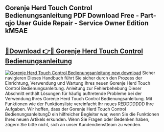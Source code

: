 ## Gorenje Herd Touch Control Bedienungsanleitung PDF Download Free - Part-qjo User Guide Repair - Service Owner Edition kM5AE

# <h2><a href="http://df0ge7.blite.top/?on=Gorenje+Herd+Touch+Control+Bedienungsanleitung">🔗Download 👉🔴 Gorenje Herd Touch Control Bedienungsanleitung</a></h2>

[![Gorenje Herd Touch Control Bedienungsanleitung new download](https://i.imgur.com/lujVjoI.png)](http://df0ge7.blite.top/?on=Gorenje+Herd+Touch+Control+Bedienungsanleitung)
Sicher navigieren Dieses Handbuch führt Sie sicher durch den Prozess der Einrichtung, Verwendung und Wartung Ihres neuen Gorenje Herd Touch Control Bedienungsanleitung. Anleitung zur Fehlerbehebung Dieser Abschnitt enthält Lösungen für häufig auftretende Probleme bei der Verwendung Ihres Gorenje Herd Touch Control Bedienungsanleitung. Mit Funktionen wie der Funktionsliste vereinfacht Ihr neues REDDDDDDD Ihre Aufgaben. Wir hoffen, dass der Gorenje Herd Touch Control BedienungsanleitungD ein hilfreicher Begleiter war, wenn Sie die Funktionen Ihres neuen Artikels erkunden. Wenn Sie Fragen oder Bedenken haben, zögern Sie bitte nicht, sich an unser Kundendienstteam zu wenden.
